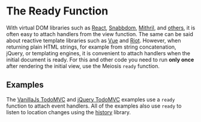 # The Ready Function

With virtual DOM libraries such as [React](https://facebook.github.io/react), [Snabbdom](https://github.com/paldepind/snabbdom), [Mithril](http://mithril.js.org), and [others](http://vdom-benchmark.github.io/vdom-benchmark/), it is often easy to attach handlers from the view function. The same can be said about reactive template libraries such as [Vue](http://vuejs.org) and [Riot](http://riotjs.com). However, when returning plain HTML strings, for example from string concatenation, jQuery, or templating engines, it is convenient to attach handlers when the initial document is ready. For this and other code you need to run **only once** after rendering the initial view, use the Meiosis `ready` function.

## Examples

The [VanillaJs TodoMVC](https://github.com/foxdonut/meiosis-examples/tree/master/examples/todomvc/vanillajs) and [jQuery TodoMVC](https://github.com/foxdonut/meiosis-examples/tree/master/examples/todomvc/jquery) examples use a `ready` function to attach event handlers. All of the examples also use `ready` to listen to location changes using the [history](https://github.com/ReactJSTraining/history) library.
